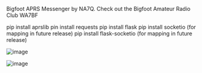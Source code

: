 Bigfoot APRS Messenger by NA7Q. 
Check out the Bigfoot Amateur Radio Club WA7BF

pip install aprslib
pin install requests
pip install flask
pip install socketio (for mapping in future release)
pip install flask-socketio (for mapping in future release)

![image](https://github.com/na7q/aprs-messenger/assets/1294292/1dc05d87-989f-4d42-ad0f-243707995826)


![image](https://github.com/na7q/aprs-messenger/assets/1294292/7235b9a4-8e64-4aa8-b35e-41a12fb5c2ac)
